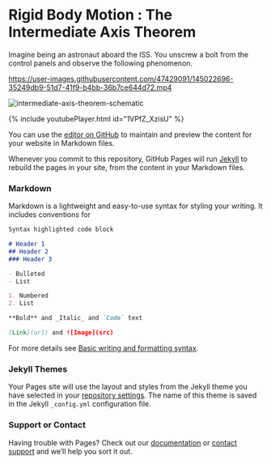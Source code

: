# Rigid Body Motion : The Intermediate Axis Theorem 

Imagine being an astronaut aboard the ISS. You unscrew a bolt from the control panels and observe the following phenomenon. 

https://user-images.githubusercontent.com/47429091/145022696-35249db9-51d7-41f9-b4bb-36b7ce644d72.mp4


![intermediate-axis-theorem-schematic](https://user-images.githubusercontent.com/47429091/145023831-84d359e2-497d-47cb-ac33-537d130645f2.png)

{% include youtubePlayer.html id="1VPfZ_XzisU" %}

You can use the [editor on GitHub](https://github.com/cy-chow/Rigid-Body-Motion/edit/main/README.md) to maintain and preview the content for your website in Markdown files.

Whenever you commit to this repository, GitHub Pages will run [Jekyll](https://jekyllrb.com/) to rebuild the pages in your site, from the content in your Markdown files.

### Markdown

Markdown is a lightweight and easy-to-use syntax for styling your writing. It includes conventions for

```markdown
Syntax highlighted code block

# Header 1
## Header 2
### Header 3

- Bulleted
- List

1. Numbered
2. List

**Bold** and _Italic_ and `Code` text

[Link](url) and ![Image](src)
```

For more details see [Basic writing and formatting syntax](https://docs.github.com/en/github/writing-on-github/getting-started-with-writing-and-formatting-on-github/basic-writing-and-formatting-syntax).

### Jekyll Themes

Your Pages site will use the layout and styles from the Jekyll theme you have selected in your [repository settings](https://github.com/cy-chow/Rigid-Body-Motion/settings/pages). The name of this theme is saved in the Jekyll `_config.yml` configuration file.

### Support or Contact

Having trouble with Pages? Check out our [documentation](https://docs.github.com/categories/github-pages-basics/) or [contact support](https://support.github.com/contact) and we’ll help you sort it out.
